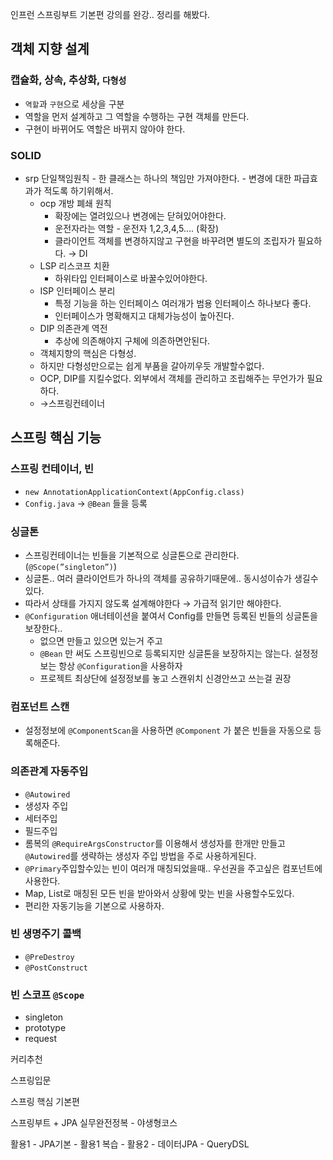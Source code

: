 
인프런 스프링부트 기본편 강의를 완강..
정리를 해봤다.

## 객체 지향 설계

### 캡슐화, 상속, 추상화, `다형성`
- `역할`과 `구현`으로 세상을 구분
-   역할을 먼저 설계하고 그 역할을 수행하는 구현 객체를 만든다.
-   구현이 바뀌어도 역할은 바뀌지 않아야 한다.

### SOLID
-   srp 단일책임원칙
        -   한 클래스는 하나의 책임만 가져야한다.
        -   변경에 대한 파급효과가 적도록 하기위해서.
    -   ocp 개방 폐쇄 원칙
        -   확장에는 열려있으나 변경에는 닫혀있어야한다.
        -   운전자라는 역할 - 운전자 1,2,3,4,5…. (확장)
        -   클라이언트 객체를 변경하지않고 구현을 바꾸려면 별도의 조립자가 필요하다. → DI
    -   LSP 리스코프 치환
        -   하위타입 인터페이스로 바꿀수있어야한다.
    -   ISP 인터페이스 분리
        -   특정 기능을 하는 인터페이스 여러개가 범용 인터페이스 하나보다 좋다.
        -   인터페이스가 명확해지고 대체가능성이 높아진다.
    -   DIP 의존관계 역전
        -   추상에 의존해야지 구체에 의존하면안된다.
    -   객체지향의 핵심은 다형성.
    -   하지만 다형성만으로는 쉽게 부품을 갈아끼우듯 개발할수없다.
    -   OCP, DIP를 지킬수없다. 외부에서 객체를 관리하고 조립해주는 무언가가 필요하다.
    -   →스프링컨테이너

## 스프링 핵심 기능

### 스프링 컨테이너, 빈
-   `new AnnotationApplicationContext(AppConfig.class)`
-   `Config.java` → `@Bean` 들을 등록

### 싱글톤
-   스프링컨테이너는 빈들을 기본적으로 싱글톤으로 관리한다.(`@Scope(”singleton”)`)
-   싱글톤.. 여러 클라이언트가 하나의 객체를 공유하기때문에.. 동시성이슈가 생길수있다.
-   따라서 상태를 가지지 않도록 설계해야한다 → 가급적 읽기만 해야한다.
-   `@Configuration` 애너테이션을 붙여서 Config를 만들면 등록된 빈들의 싱글톤을 보장한다..
	-   없으면 만들고 있으면 있는거 주고
	-   `@Bean` 만 써도 스프링빈으로 등록되지만 싱글톤을 보장하지는 않는다. 설정정보는 항상 `@Configuration`을 사용하자
	-   프로젝트 최상단에 설정정보를 놓고 스캔위치 신경안쓰고 쓰는걸 권장

### 컴포넌트 스캔
-   설정정보에 `@ComponentScan`을 사용하면 `@Component` 가 붙은 빈들을 자동으로 등록해준다.

### 의존관계 자동주입
-   `@Autowired`
-   생성자 주입
-   세터주입
-   필드주입
-   롬복의 `@RequireArgsConstructor`를 이용해서 생성자를 한개만 만들고 `@Autowired`를 생략하는 생성자 주입 방법을 주로 사용하게된다.
-   `@Primary`주입할수있는 빈이 여러개 매칭되었을때.. 우선권을 주고싶은 컴포넌트에 사용한다.
-   Map, List로 매칭된 모든 빈을 받아와서 상황에 맞는 빈을 사용할수도있다.
-   편리한 자동기능을 기본으로 사용하자.

### 빈 생명주기 콜백
-   `@PreDestroy`
-   `@PostConstruct`

### 빈 스코프 `@Scope`
-   singleton
-   prototype
-   request

커리추천

스프링입문

스프링 핵심 기본편

스프링부트 + JPA 실무완전정복 - 야생형코스

활용1 - JPA기본 - 활용1 복습 - 활용2 - 데이터JPA - QueryDSL
